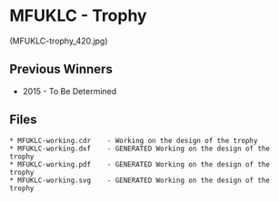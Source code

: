 # MFUKLC - Trophy

(MFUKLC-trophy_420.jpg)

## Previous Winners

* 2015 - To Be Determined
	
## Files
	* MFUKLC-working.cdr	- Working on the design of the trophy 
	* MFUKLC-working.dxf	- GENERATED Working on the design of the trophy
	* MFUKLC-working.pdf	- GENERATED Working on the design of the trophy
	* MFUKLC-working.svg	- GENERATED Working on the design of the trophy
